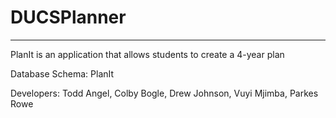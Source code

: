 # DUCSPlanner
---------------------------------------------
PlanIt is an application that allows students to create a 4-year plan

Database Schema: PlanIt

Developers:
Todd Angel,
Colby Bogle,
Drew Johnson,
Vuyi Mjimba,
Parkes Rowe
